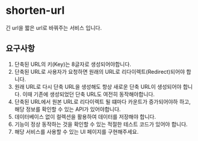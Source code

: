 # shorten-url
 긴 url을 짧은 url로 바꿔주는 서비스 입니다.
 
## 요구사항
1. 단축된 URL의 키(Key)는 8글자로 생성되어야합니다.
2. 단축된 URL로 사용자가 요청하면 원래의 URL로 리다이렉트(Redirect)되어야 합니다.
3. 원래 URL로 다시 단축 URL을 생성해도 항상 새로운 단축 URL이 생성되어야 합니다. 이때 기존에 생성되었던 단축 URL도 여전히 동작해야합니다.
4. 단축된 URL에서 원본 URL로 리다이렉트 될 떄마다 카운트가 증가되어야하 하고, 해당 정보를 확인할 수 있는 API가 있어야합니다.
5. 데이터베이스 없이 컬렉션을 활용하여 데이터를 저장해야 합니다.
6. 기능이 정상 동작하는 것을 확인할 수 있는 적절한 테스트 코드가 있어야 합니다.
7. 해당 서비스를 사용할 수 있는 UI 페이지를 구현해주세요.